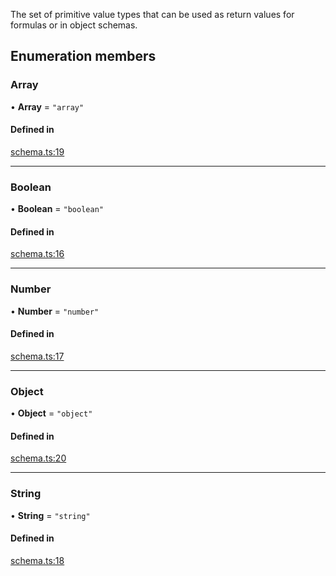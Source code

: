 The set of primitive value types that can be used as return values for formulas
or in object schemas.

## Enumeration members

### Array

• **Array** = `"array"`

#### Defined in

[schema.ts:19](https://github.com/coda/packs-sdk/blob/main/schema.ts#L19)

___

### Boolean

• **Boolean** = `"boolean"`

#### Defined in

[schema.ts:16](https://github.com/coda/packs-sdk/blob/main/schema.ts#L16)

___

### Number

• **Number** = `"number"`

#### Defined in

[schema.ts:17](https://github.com/coda/packs-sdk/blob/main/schema.ts#L17)

___

### Object

• **Object** = `"object"`

#### Defined in

[schema.ts:20](https://github.com/coda/packs-sdk/blob/main/schema.ts#L20)

___

### String

• **String** = `"string"`

#### Defined in

[schema.ts:18](https://github.com/coda/packs-sdk/blob/main/schema.ts#L18)
